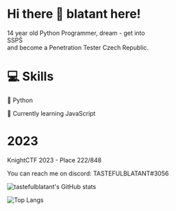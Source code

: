 # Hi there 👋 blatant here!
14 year old Python Programmer, dream - get into <br>SSPŠ</br> and become a Penetration Tester Czech Republic.


# 💻 Skills
🐍 Python

📕 Currently learning JavaScript

# 2023
KnightCTF 2023 - Place 222/848

You can reach me on discord: TASTEFULBLATANT#3056 

![tastefulblatant's GitHub stats](https://github-readme-stats.vercel.app/api?username=tastefulblatant&show_icons=true&theme=merko)


![Top Langs](https://github-readme-stats.vercel.app/api/top-langs/?username=tastefulblatant&hide_progress=false&theme=merko)
